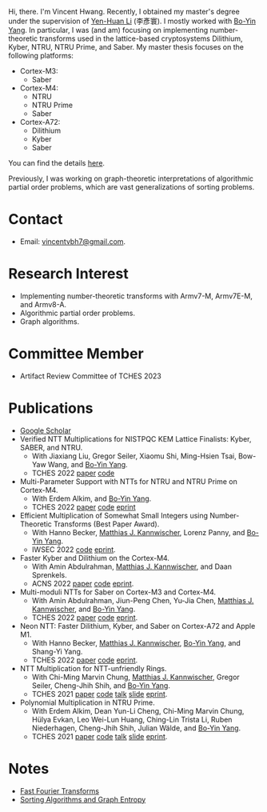 

Hi, there. I'm Vincent Hwang.
Recently, I obtained my master's degree under the supervision of [Yen-Huan Li](https://sites.google.com/site/yenhuanli/home) (李彥寰).
I mostly worked with [Bo-Yin Yang](https://homepage.iis.sinica.edu.tw/pages/byyang/index_en.html).
In particular, I was (and am) focusing on implementing number-theoretic transforms used in the lattice-based cryptosystems Dilithium, Kyber, NTRU, NTRU Prime, and Saber.
My master thesis focuses on the following platforms:
- Cortex-M3:
    - Saber
- Cortex-M4:
    - NTRU
    - NTRU Prime
    - Saber
- Cortex-A72:
    - Dilithium
    - Kyber
    - Saber

You can find the details [here](https://github.com/vincentvbh/NTTs_with_Armv7-M_Armv7E-M_Armv8-A).

Previously, I was working on graph-theoretic interpretations of algorithmic partial order problems,
which are vast generalizations of sorting problems.

# Contact
- Email: vincentvbh7@gmail.com.

# Research Interest
- Implementing number-theoretic transforms with Armv7-M, Armv7E-M, and Armv8-A.
- Algorithmic partial order problems.
- Graph algorithms.

# Committee Member
- Artifact Review Committee of TCHES 2023

# Publications
- [Google Scholar](https://scholar.google.com.ec/citations?user=idEjFxoAAAAJ&hl=en)
- Verified NTT Multiplications for NISTPQC KEM Lattice Finalists: Kyber, SABER, and NTRU.
    - With Jiaxiang Liu, Gregor Seiler, Xiaomu Shi, Ming-Hsien Tsai, Bow-Yaw Wang, and [Bo-Yin Yang](https://homepage.iis.sinica.edu.tw/pages/byyang/index_en.html).
    - TCHES 2022 [paper](https://tches.iacr.org/index.php/TCHES/article/view/9838) [code](https://github.com/fmlab-iis/cryptoline)
- Multi-Parameter Support with NTTs for NTRU and NTRU Prime on Cortex-M4.
    - With Erdem Alkim, and [Bo-Yin Yang](https://homepage.iis.sinica.edu.tw/pages/byyang/index_en.html).
    - TCHES 2022 [paper](https://tches.iacr.org/index.php/TCHES/article/view/9823) [code](https://github.com/vincentvbh/multi-params-ntt_NTRU_NTRUPrime) [eprint](https://eprint.iacr.org/2022/930)
- Efficient Multiplication of Somewhat Small Integers using Number-Theoretic Transforms (Best Paper Award).
    - With Hanno Becker, [Matthias J. Kannwischer](https://kannwischer.eu), Lorenz Panny, and [Bo-Yin Yang](https://homepage.iis.sinica.edu.tw/pages/byyang/index_en.html).
    - IWSEC 2022 [code](https://github.com/ntt-int-mul/ntt-int-mul-m3) [eprint](https://eprint.iacr.org/2022/439).
- Faster Kyber and Dilithium on the Cortex-M4.
    - With Amin Abdulrahman, [Matthias J. Kannwischer](https://kannwischer.eu), and Daan Sprenkels.
    - ACNS 2022 [paper](https://link.springer.com/chapter/10.1007/978-3-031-09234-3_42) [code](https://github.com/FasterKyberDilithiumM4/FasterKyberDilithiumM4) [eprint](https://eprint.iacr.org/2022/112).
- Multi-moduli NTTs for Saber on Cortex-M3 and Cortex-M4.
    - With Amin Abdulrahman, Jiun-Peng Chen, Yu-Jia Chen, [Matthias J. Kannwischer](https://kannwischer.eu), and [Bo-Yin Yang](https://homepage.iis.sinica.edu.tw/pages/byyang/index_en.html).
    - TCHES 2022 [paper](https://tches.iacr.org/index.php/TCHES/article/view/9292) [code](https://github.com/multi-moduli-ntt-saber/multi-moduli-ntt-saber) [eprint](https://eprint.iacr.org/2021/995).
- Neon NTT: Faster Dilithium, Kyber, and Saber on Cortex-A72 and Apple M1.
    - With Hanno Becker, [Matthias J. Kannwischer](https://kannwischer.eu), [Bo-Yin Yang](https://homepage.iis.sinica.edu.tw/pages/byyang/index_en.html), and Shang-Yi Yang.
    - TCHES 2022 [paper](https://tches.iacr.org/index.php/TCHES/article/view/9295) [code](https://github.com/neon-ntt/neon-ntt) [eprint](https://eprint.iacr.org/2021/986).
- NTT Multiplication for NTT-unfriendly Rings.
    - With Chi-Ming Marvin Chung, [Matthias J. Kannwischer](https://kannwischer.eu), Gregor Seiler, Cheng-Jhih Shih, and [Bo-Yin Yang](https://homepage.iis.sinica.edu.tw/pages/byyang/index_en.html).
    - TCHES 2021 [paper](https://tches.iacr.org/index.php/TCHES/article/view/8791) [code](https://github.com/ntt-polymul/ntt-polymul) [talk](https://youtube.com/watch?v=a9_-jhD2ZG0) [slide](https://iacr.org/submit/files/slides/2021/ches/ches2021/30796/slides.pdf) [eprint](https://eprint.iacr.org/2020/1397).
- Polynomial Multiplication in NTRU Prime.
    - With Erdem Alkim, Dean Yun-Li Cheng, Chi-Ming Marvin Chung, Hülya Evkan, Leo Wei-Lun Huang, Ching-Lin Trista Li, Ruben Niederhagen, Cheng-Jhih Shih, Julian Wälde, and [Bo-Yin Yang](https://homepage.iis.sinica.edu.tw/pages/byyang/index_en.html).
    - TCHES 2021 [paper](https://tches.iacr.org/index.php/TCHES/article/view/8733) [code](https://github.com/vincentvbh/NTRUPrime-PolyMul) [talk](https://youtube.com/watch?v=F95gXPfXrBA) [slide](https://iacr.org/submit/files/slides/2021/ches/ches2021/30766/slides.pdf) [eprint](https://eprint.iacr.org/2020/1216).





# Notes
- [Fast Fourier Transforms](./FFT.html)
- [Sorting Algorithms and Graph Entropy](./sort.html)

